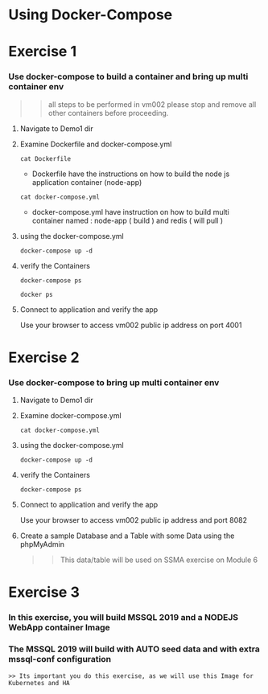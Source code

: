 # Using Docker-Compose

# Exercise 1 
### Use docker-compose to build a container and bring up multi container env
>> all steps to be performed in vm002 
>> please stop and remove all other containers before proceeding. 


1. Navigate to Demo1 dir

2. Examine Dockerfile and docker-compose.yml 

    `cat Dockerfile` 

    * Dockerfile have the instructions on how to build the node js application container (node-app)

    `cat docker-compose.yml` 

    * docker-compose.yml have instruction on how to build multi container named :  node-app ( build )  and redis ( will pull )

3. using the docker-compose.yml

    `docker-compose up -d`

4. verify the Containers 

    `docker-compose ps` 

    `docker ps` 

5. Connect to application and verify the app

    Use your browser to access vm002 public ip address on port 4001 

# Exercise 2
### Use docker-compose to bring up multi container env

1. Navigate to Demo1 dir

2. Examine docker-compose.yml 

    `cat docker-compose.yml` 

3. using the docker-compose.yml

    `docker-compose up -d`

4. verify the Containers 

    `docker-compose ps` 

5. Connect to application and verify the app

    Use your browser to access vm002 public ip address and port 8082

6. Create a sample Database and a Table with some Data using the phpMyAdmin 
   >> This data/table will be used on SSMA exercise on Module 6

# Exercise 3
### In this exercise, you will build MSSQL 2019 and a NODEJS WebApp container Image 
### The MSSQL 2019 will build with AUTO seed data and with extra mssql-conf configuration 
    >> Its important you do this exercise, as we will use this Image for Kubernetes and HA 
